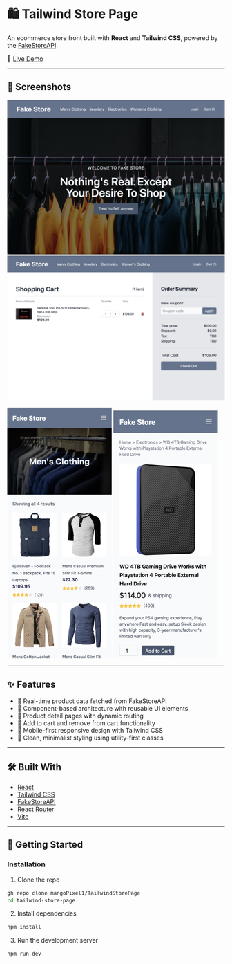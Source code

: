 # 🛍️ Tailwind Store Page

An ecommerce store front built with **React** and **Tailwind CSS**, powered by the [FakeStoreAPI](https://fakestoreapi.com/).  


🔗 [Live Demo](https://your-live-demo-link.com)

---

## 📸 Screenshots
![Homepage](./screenshots/homepage.png)  
![Cart Page](./screenshots/cart.png)

<p float="left">
  <img src="./screenshots/category.png" width="48%" />
  <img src="./screenshots/product.png" width="48%" />
</p>

---

## ✨ Features

- 🔄 Real-time product data fetched from FakeStoreAPI
- 🧩 Component-based architecture with reusable UI elements
- 💬 Product detail pages with dynamic routing
- 🛒 Add to cart and remove from cart functionality
- 📱 Mobile-first responsive design with Tailwind CSS
- 🌙 Clean, minimalist styling using utility-first classes

---

## 🛠️ Built With

- [React](https://reactjs.org/)
- [Tailwind CSS](https://tailwindcss.com/)
- [FakeStoreAPI](https://fakestoreapi.com/)
- [React Router](https://reactrouter.com/)
- [Vite](https://vitejs.dev/)

---

## 🚀 Getting Started

### Installation

1. Clone the repo
```bash
gh repo clone mangoPixel1/TailwindStorePage
cd tailwind-store-page
```

2. Install dependencies
```bash
npm install
```

3. Run the development server
```bash
npm run dev
```
